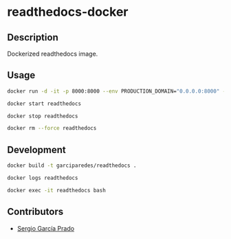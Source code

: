 # readthedocs-docker

## Description
Dockerized readthedocs image.

## Usage

```bash
docker run -d -it -p 8000:8000 --env PRODUCTION_DOMAIN="0.0.0.0:8000" --name readthedocs garciparedes/readthedocs
```

```bash
docker start readthedocs
```

```bash
docker stop readthedocs
```

```bash
docker rm --force readthedocs
```

## Development
```bash
docker build -t garciparedes/readthedocs .
```

```bash
docker logs readthedocs
```

```bash
docker exec -it readthedocs bash
```

## Contributors
* [Sergio García Prado](https://garciparedes.me)
